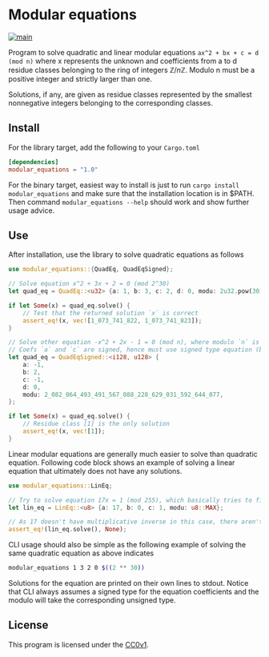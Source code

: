 # Modular equations

[![main](https://github.com/elmomoilanen/Modular-equations/actions/workflows/main.yml/badge.svg)](https://github.com/elmomoilanen/Modular-equations/actions/workflows/main.yml)

Program to solve quadratic and linear modular equations `ax^2 + bx + c = d (mod n)` where x represents the unknown and coefficients from a to d residue classes belonging to the ring of integers $\mathbb{Z}/n\mathbb{Z}$. Modulo n must be a positive integer and strictly larger than one.

Solutions, if any, are given as residue classes represented by the smallest nonnegative integers belonging to the corresponding classes.

## Install ##

For the library target, add the following to your `Cargo.toml`

```toml
[dependencies]
modular_equations = "1.0"
```

For the binary target, easiest way to install is just to run `cargo install modular_equations` and make sure that the installation location is in $PATH. Then command `modular_equations --help` should work and show further usage advice.

## Use ##

After installation, use the library to solve quadratic equations as follows

```rust
use modular_equations::{QuadEq, QuadEqSigned};

// Solve equation x^2 + 3x + 2 = 0 (mod 2^30)
let quad_eq = QuadEq::<u32> {a: 1, b: 3, c: 2, d: 0, modu: 2u32.pow(30)};

if let Some(x) = quad_eq.solve() {
    // Test that the returned solution `x` is correct
    assert_eq!(x, vec![1_073_741_822, 1_073_741_823]);
}

// Solve other equation -x^2 + 2x - 1 = 0 (mod n), where modulo `n` is now a semiprime
// Coefs `a` and `c` are signed, hence must use signed type equation (both types must have the same size in bytes!)
let quad_eq = QuadEqSigned::<i128, u128> {
    a: -1,
    b: 2,
    c: -1,
    d: 0,
    modu: 2_082_064_493_491_567_088_228_629_031_592_644_077,
};

if let Some(x) = quad_eq.solve() {
    // Residue class [1] is the only solution
    assert_eq!(x, vec![1]);
}
```

Linear modular equations are generally much easier to solve than quadratic equation. Following code block shows an example of solving a linear equation that ultimately does not have any solutions.

```rust
use modular_equations::LinEq;

// Try to solve equation 17x = 1 (mod 255), which basically tries to find the multiplicative inverse of 17 in Z/255Z
let lin_eq = LinEq::<u8> {a: 17, b: 0, c: 1, modu: u8::MAX};

// As 17 doesn't have multiplicative inverse in this case, there aren't solutions for the equation
assert_eq!(lin_eq.solve(), None);
```

CLI usage should also be simple as the following example of solving the same quadratic equation as above indicates

```bash
modular_equations 1 3 2 0 $((2 ** 30))
```

Solutions for the equation are printed on their own lines to stdout. Notice that CLI always assumes a signed type for the equation coefficients and the modulo will take the corresponding unsigned type.

## License ##

This program is licensed under the [CC0v1](https://github.com/elmomoilanen/Modular-equations/blob/main/LICENSE).

